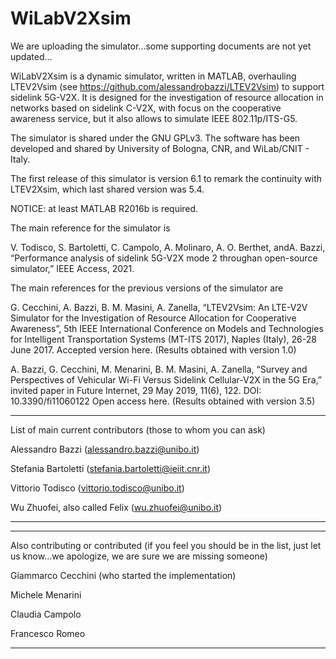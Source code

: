 # WiLabV2Xsim

We are uploading the simulator...some supporting documents are not yet updated...


WiLabV2Xsim is a dynamic simulator, written in MATLAB, overhauling LTEV2Vsim (see https://github.com/alessandrobazzi/LTEV2Vsim) to support sidelink 5G-V2X. 
It is designed for the investigation of resource allocation in networks based on sidelink C-V2X, with focus on the cooperative awareness service, but it also allows to simulate IEEE 802.11p/ITS-G5.

The simulator is shared under the GNU GPLv3. The software has been developed and shared by University of Bologna, CNR, and WiLab/CNIT - Italy. 

The first release of this simulator is version 6.1 to remark the continuity with LTEV2Xsim, which last shared version was 5.4.

NOTICE: at least MATLAB R2016b is required.

The main reference for the simulator is 

V. Todisco, S. Bartoletti, C. Campolo, A. Molinaro, A. O. Berthet, andA.  Bazzi,  “Performance  analysis  of  sidelink  5G-V2X  mode  2  throughan  open-source  simulator,” IEEE Access,  2021.

The main references for the previous versions of the simulator are 

G. Cecchini, A. Bazzi, B. M. Masini, A. Zanella, “LTEV2Vsim: An LTE-V2V Simulator for the Investigation of Resource Allocation for Cooperative Awareness”, 5th IEEE International Conference on Models and Technologies for Intelligent Transportation Systems (MT-ITS 2017), Naples (Italy), 26-28 June 2017. Accepted version here. (Results obtained with version 1.0)

A. Bazzi, G. Cecchini, M. Menarini, B. M. Masini, A. Zanella, “Survey and Perspectives of Vehicular Wi-Fi Versus Sidelink Cellular-V2X in the 5G Era,” invited paper in Future Internet, 29 May 2019, 11(6), 122. DOI: 10.3390/fi11060122 Open access here. (Results obtained with version 3.5)

*****
List of main current contributors (those to whom you can ask)

Alessandro Bazzi (alessandro.bazzi@unibo.it)

Stefania Bartoletti (stefania.bartoletti@ieiit.cnr.it)

Vittorio Todisco (vittorio.todisco@unibo.it)

Wu Zhuofei, also called Felix (wu.zhuofei@unibo.it)
*****

*****
Also contributing or contributed (if you feel you should be in the list, just let us know...we apologize, we are sure we are missing someone)

Giammarco Cecchini (who started the implementation)

Michele Menarini

Claudia Campolo

Francesco Romeo 
*****
